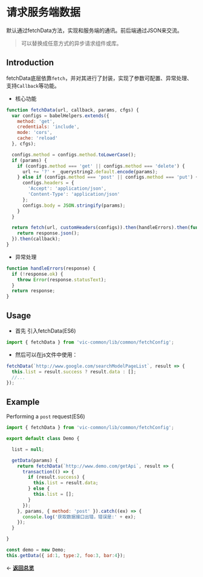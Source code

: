 # 请求服务端数据

默认通过fetchData方法，实现和服务端的通讯。前后端通过JSON来交流。
> 可以替换成任意方式的异步请求组件或库。

## Introduction

fetchData底层依靠`fetch`，并对其进行了封装，实现了参数可配置、异常处理、支持`Callback`等功能。

* 核心功能

```js
function fetchData(url, callback, params, cfgs) {
  var configs = babelHelpers.extends({
    method: 'get',
    credentials: 'include',
    mode: 'cors',
    cache: 'reload'
  }, cfgs);

  configs.method = configs.method.toLowerCase();
  if (params) {
    if (configs.method === 'get' || configs.method === 'delete') {
      url += '?' + _querystring2.default.encode(params);
    } else if (configs.method === 'post' || configs.method === 'put') {
      configs.headers = {
        'Accept': 'application/json',
        'Content-Type': 'application/json'
      };
      configs.body = JSON.stringify(params);
    }
  }

  return fetch(url, customHeaders(configs)).then(handleErrors).then(function (response) {
    return response.json();
  }).then(callback);
}
```

* 异常处理

```js
function handleErrors(response) {
  if (!response.ok) {
    throw Error(response.statusText);
  }
  return response;
}

```

## Usage


* 首先 引入fetchData(ES6)

```js
import { fetchData } from 'vic-common/lib/common/fetchConfig';
```

* 然后可以在js文件中使用：

```js
fetchData(`http://www.google.com/searchModelPageList`, result => {
  this.list = result.success ? result.data : [];
  //...
});
```

## Example

Performing a `post` request(ES6)

```js
import { fetchData } from 'vic-common/lib/common/fetchConfig';

export default class Demo {

  list = null;

  getData(params) {
    return fetchData(`http://www.demo.com/getApi`, result => {
      transaction(() => {
        if (result.success) {
          this.list = result.data;
        } else {
          this.list = [];
        }
      });
    }, params, { method: 'post' }).catch((ex) => {
      console.log('获取数据接口出错，错误是:' + ex);
    });
  }

}

const demo = new Demo;
this.getData({ id:1, type:2, foo:3, bar:4});

```

<p align="left">← <a href="https://github.com/joe-sky/nornj-cli/blob/master/docs/overview.md"><b>返回总览</b></a></p>